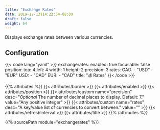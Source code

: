 ```yaml
---
title: "Exchange Rates"
date: 2019-12-13T14:22:54-08:00
draft: false
weight: 64
---
```


Displays exchange rates between various currencies.

## Configuration

{{< code lang="yaml" >}}
exchangerates:
  enabled: true
  focusable: false
  position:
    top: 4
    left: 4
    width: 1
    height: 2
  precision: 3
  rates:
    CAD:
      - "USD"
      - "EUR"
    USD:
      - "CAD"
    EUR:
      - "CAD"
  title: "💰 Rates"
{{< /code >}}

{{% attributes %}}
  {{< attributes/border >}}
  {{< attributes/enabled >}}
  {{< attributes/position >}}
  {{< attributes/custom name="precision" desc="_Optional_ The number of decimal places to display. Default: 7." value="Any positive integer" >}}
  {{< attributes/custom name="rates" desc="A key/value list of currencies to convert between." value="" >}}
  {{< attributes/refreshInterval >}}
  {{< attributes/title >}}
{{% /attributes %}}

{{% sourcePath module="exchangerates" %}}